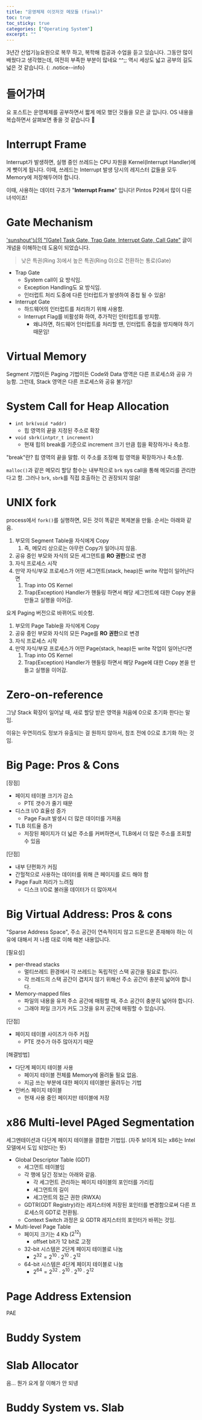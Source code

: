 ```yaml
---
title: "운영체제 이것저것 메모들 (final)"
toc: true
toc_sticky: true
categories: ["Operating System"]
excerpt: ""
---
```


3년간 산업기능요원으로 복무 하고, 복학해 컴공과 수업을 듣고 있습니다. 그동안 많이 배웠다고 생각했는데, 여전히 부족한 부분이 많네요 ^^;; 역시 세상도 넓고 공부의 길도 넓은 것 같습니다.
{: .notice--info}

# 들어가며

요 포스트는 운영체제를 공부하면서 짧게 메모 했던 것들을 모은 글 입니다. OS 내용을 복습하면서 살펴보면 좋을 것 같습니다 🙂

# Interrupt Frame

Interrupt가 발생하면, 실행 중인 쓰레드는 CPU 자원을 Kernel(Interrupt Handler)에게 뺏이게 됩니다. 이때, 쓰레드는 Interrupt 발생 당시의 레지스터 값들을 모두 Memory에 저장해두어야 합니다.

이때, 사용하는 데이터 구조가 "**Interrupt Frame**" 입니다! Pintos P2에서 많이 다룬 녀석이죠!

# Gate Mechanism

['sunshout'님의 "[Gate] Task Gate, Trap Gate, Interrupt Gate, Call Gate"](https://sunshout.tistory.com/1524) 글이 개념을 이해하는데 도움이 되었습니다.

> 낮은 특권(Ring 3)에서 높은 특권(Ring 0)으로 전환하는 통로(Gate)

- Trap Gate
  - System call이 요 방식임.
  - Exception Handling도 요 방식임.
  - 인터럽트 처리 도중에 다른 인터럽트가 발생하여 중첩 될 수 있음!
- Interrupt Gate
  - 하드웨어의 인터럽트를 처리하기 위해 사용함.
  - Interrupt Flag를 비활성화 하여, 추가적인 인터럽트를 방지함.
    - 왜냐하면, 하드웨어 인터럽트를 처리할 땐, 인터럽트 중첩을 방지해야 하기 때문임!

# Virtual Memory

Segment 기법이든 Paging 기법이든 Code와 Data 영역은 다른 프로세스와 공유 가능함. 그런데, Stack 영역은 다른 프로세스와 공유 불가임!

# System Call for Heap Allocation

- `int brk(void *addr)`
  - 힙 영역의 끝을 지정된 주소로 확장
- `void sbrk(intptr_t increment)`
  - 현재 힙의 break를 기준으로 increment 크기 만큼 힙을 확장하거나 축소함.

"break"란? 힙 영역의 끝을 말함. 이 주소를 조정해 힙 영역을 확장하거나 축소함.

`malloc()`과 같은 메모리 할당 함수는 내부적으로 `brk` sys call을 통해 메모리를 관리한다고 함. 그러나 `brk`, `sbrk`를 직접 호출하는 건 권장되지 않음!


# UNIX fork

process에서 `fork()`를 실행하면, 모든 것이 똑같은 복제본을 만듦. 순서는 아래와 같음.

1. 부모의 Segment Table을 자식에게 Copy
   1. 즉, 메모리 상으로는 아무런 Copy가 일어나지 않음.
2. 공유 중인 부모와 자식의 모든 세그먼트를 **RO 권한**으로 변경
3. 자식 프로세스 시작
4. 만약 자식/부모 프로세스가 어떤 세그먼트(stack, heap)든 write 작업이 일어난다면
   1. Trap into OS Kernel
   2. Trap(Exception) Handler가 핸들링 하면서 해당 세그먼트에 대한 Copy 본을 만들고 실행을 이어감.

요게 Paging 버전으로 바뀌어도 비슷함.

1. 부모의 Page Table을 자식에게 Copy
2. 공유 중인 부모와 자식의 모든 Page를 **RO 권한**으로 변경
3. 자식 프로세스 시작
4. 만약 자식/부모 프로세스가 어떤 Page(stack, heap)든 write 작업이 일어난다면
   1. Trap into OS Kernel
   2. Trap(Exception) Handler가 핸들링 하면서 해당 Page에 대한 Copy 본을 만들고 실행을 이어감.


# Zero-on-reference

그냥 Stack 확장이 일어날 때, 새로 할당 받은 영역을 처음에 0으로 초기화 한다는 말임.

이유는 우연히라도 정보가 유출되는 걸 원하지 않아서, 참조 전에 0으로 초기화 하는 것임.

# Big Page: Pros & Cons

[장점]

- 페이지 테이블 크기가 감소
  - PTE 갯수가 줄기 때문
- 디스크 I/O 효율성 증가
  - Page Fault 발생시 더 많은 데이터를 가져옴
- TLB 히트율 증가
  - 저장된 페이지가 더 넓은 주소를 커버하면서, TLB에서 더 많은 주소를 조회할 수 있음

[단점]

- 내부 단편화가 커짐
- 간헐적으로 사용하는 데이터를 위해 큰 페이지를 로드 해야 함
- Page Fault 처리가 느려짐
  - 디스크 I/O로 불러올 데이터가 더 많아져서

# Big Virtual Address: Pros & cons

"Sparse Address Space", 주소 공간이 연속적이지 않고 드문드문 존재해야 하는 이유에 대해서 저 나름 대로 이해 해본 내용입니다.

[필요성]

- per-thread stacks
  - 멀티쓰레드 환경에서 각 쓰레드는 독립적인 스택 공간을 필요로 합니다.
  - 각 쓰레드의 스택 공간이 겹치지 않기 위해선 주소 공간이 충분히 넓어야 합니다.
- Memory-mapped files
  - 파일의 내용을 유저 주소 공간에 매핑할 때, 주소 공간이 충분히 넓어야 합니다.
  - 그래야 파일 크기가 커도 그것을 유저 공간에 매핑할 수 있습니다.

[단점]

- 페이지 테이블 사이즈가 아주 커짐
  - PTE 갯수가 아주 많아지기 때문

[해결방법]

- 다단계 페이지 테이블 사용
  - 페이지 테이블 전체를 Memory에 올려둘 필요 없음.
  - 지금 쓰는 부분에 대한 페이지 테이블만 올려두는 기법
- 인버스 페이지 테이블
  - 현재 사용 중인 페이지만 테이블에 저장

# x86 Multi-level PAged Segmentation

세그멘테이션과 다단계 페이지 테이블을 결합한 기법임. (자주 보이게 되는 x86는 Intel 모델에서 도입 되었다는 뜻)

- Global Descriptor Table (GDT)
  - 세그먼트 테이블임
  - 각 행에 담긴 정보는 아래와 같음.
    - 각 세그먼트 관리하는 페이지 테이블의 포인터를 가리킴
    - 세그먼트의 길이
    - 세그먼트의 접근 권한 (RWXA)
  - GDTR(GDT Registry)라는 레지스터에 저장된 포인터를 변경함으로써 다른 프로세스의 GDT로 전환됨.
  - Context Switch 과정은 요 GDTR 레지스터의 포인터가 바뀌는 것임.
- Multi-level Page Table
  - 페이지 크기는 4 Kb ($2^12$)
    - offset bit가 12 bit로 고정
  - 32-bit 시스템은 2단계 페이지 테이블로 나눔
    - $2^32 = 2^10 \cdot 2^10 \cdot 2^12$
  - 64-bit 시스템은 4단계 페이지 테이블로 나눔
    - $2^64 = 2^32 \cdot 2^10 \cdot 2^10 \cdot 2^12$

# Page Address Extension

PAE

# Buddy System

# Slab Allocator

음... 뭔가 요게 잘 이해가 안 되넹

# Buddy System vs. Slab

